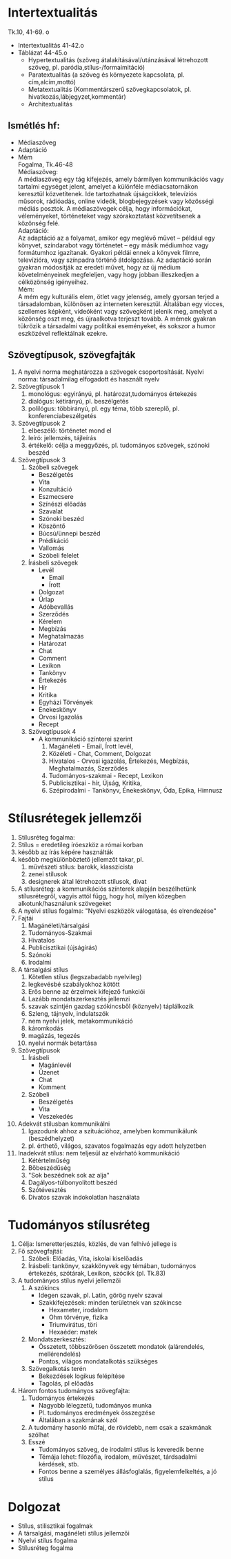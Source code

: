 # Intertextualitás  
Tk.10, 41-69. o  
- Intertextualitás 41-42.o  
- Táblázat 44-45.o  
  - Hypertextualitás (szöveg átalakításával/utánzásával létrehozott szöveg, pl. paródia,stílus-/formaimitáció)  
  - Paratextualitás (a szöveg és környezete kapcsolata, pl. cím,alcím,mottó)  
  - Metatextualitás (Kommentárszerű szövegkapcsolatok, pl. hivatkozás,lábjegyzet,kommentár)  
  - Architextualitás  
  
## Ismétlés hf:  
- Médiaszöveg  
- Adaptáció  
- Mém  
Fogalma, Tk.46-48  
Médiaszöveg:  
   A médiaszöveg egy tág kifejezés, amely bármilyen kommunikációs vagy tartalmi egységet jelent, amelyet a különféle médiacsatornákon keresztül közvetítenek. Ide tartozhatnak újságcikkek, televíziós műsorok, rádióadás, online videók, blogbejegyzések vagy közösségi médiás posztok. A médiaszövegek célja, hogy információkat, véleményeket, történeteket vagy szórakoztatást közvetítsenek a közönség felé.  
Adaptáció:  
   Az adaptáció az a folyamat, amikor egy meglévő művet – például egy könyvet, színdarabot vagy történetet – egy másik médiumhoz vagy formátumhoz igazítanak. Gyakori példái ennek a könyvek filmre, televízióra, vagy színpadra történő átdolgozása. Az adaptáció során gyakran módosítják az eredeti művet, hogy az új médium követelményeinek megfeleljen, vagy hogy jobban illeszkedjen a célközönség igényeihez.  
Mém:  
   A mém egy kulturális elem, ötlet vagy jelenség, amely gyorsan terjed a társadalomban, különösen az interneten keresztül. Általában egy vicces, szellemes képként, videóként vagy szövegként jelenik meg, amelyet a közönség oszt meg, és újraalkotva terjeszt tovább. A mémek gyakran tükrözik a társadalmi vagy politikai eseményeket, és sokszor a humor eszközével reflektálnak ezekre.  
## Szövegtípusok, szövegfajták  
1. A nyelvi norma meghatározza a szövegek csoportosítását. Nyelvi norma: társadalmilag elfogadott és használt nyelv  
2. Szövegtípusok 1  
   1. monológus: egyirányú, pl. határozat,tudományos értekezés  
   2. dialógus: kétirányú, pl. beszélgetés  
   3. polilógus: többirányú, pl. egy téma, több szereplő, pl. konferenciabeszélgetés  
3. Szövegtípusok 2  
   1. elbeszélő: történetet mond el  
   2. leíró: jellemzés, tájleírás  
   3. értékelő: célja a meggyőzés, pl. tudományos szövegek, szónoki beszéd  
4. Szövegtípusok 3  
   1. Szóbeli szövegek  
      - Beszélgetés  
      - Vita  
      - Konzultáció  
      - Eszmecsere  
      - Színészi előadás  
      - Szavalat  
      - Szónoki beszéd  
      - Köszöntő  
      - Búcsú/ünnepi beszéd  
      - Prédikáció  
      - Vallomás  
      - Szóbeli felelet  
   2. Írásbeli szövegek  
      - Levél  
        - Email  
        - Írott  
      - Dolgozat  
      - Űrlap  
      - Adóbevallás  
      - Szerződés  
      - Kérelem  
      - Megbízás  
      - Meghatalmazás  
      - Határozat  
      - Chat  
      - Comment  
      - Lexikon  
      - Tankönyv  
      - Értekezés  
      - Hír  
      - Kritika  
      - Egyházi Törvények  
      - Énekeskönyv  
      - Orvosi Igazolás  
      - Recept  
   3. Szövegtípusok 4  
      - A kommunikáció színterei szerint  
         1. Magánéleti - Email, Írott levél,  
         2. Közéleti - Chat, Comment, Dolgozat  
         3. Hivatalos - Orvosi igazolás, Értekezés, Megbízás, Meghatalmazás, Szerződés  
         4. Tudományos-szakmai - Recept, Lexikon  
         5. Publicisztikai - hír, Újság, Kritika,  
         6. Szépirodalmi - Tankönyv, Énekeskönyv, Óda, Epika, Himnusz  
# Stílusrétegek jellemzői  
1. Stílusréteg fogalma:  
  1. Stílus = eredetileg íróeszköz a római korban  
  2. később az írás képére használták  
  3. később megkülönböztető jellemzőt takar, pl.  
     1. művészeti stílus: barokk, klasszicista  
     2. zenei stílusok  
     3. designerek által létrehozott stílusok, divat  
  4. A stílusréteg: a kommunikációs színterek alapján beszélhetünk stílusrétegről, vagyis attól függ, hogy hol, milyen közegben alkotunk/használunk szövegeket  
  5. A nyelvi stílus fogalma: "Nyelvi eszközök válogatása, és elrendezése"  
2. Fajtái  
   1. Magánéleti/társalgási  
   2. Tudományos-Szakmai  
   3. Hivatalos  
   4. Publicisztikai (újságírás)  
   5. Szónoki  
   6. Irodalmi  
3. A társalgási stílus  
   1. Kötetlen stílus (legszabadabb nyelvileg)  
   2. legkevésbé szabályokhoz kötött  
   3. Erős benne az érzelmek kifejező funkciói  
   4. Lazább mondatszerkesztés jellemzi  
   5. szavak szintjén gazdag szókincsből (köznyelv) táplálkozik  
   6. Szleng, tájnyelv, indulatszók  
   7. nem nyelvi jelek, metakommunikáció  
   8. káromkodás  
   9. magázás, tegezés  
   10. nyelvi normák betartása  
4. Szövegtípusok  
   1. Írásbeli  
      - Magánlevél  
      - Üzenet  
      - Chat  
      - Komment  
   2. Szóbeli  
      - Beszélgetés  
      - Vita  
      - Veszekedés  
5. Adekvát stílusban kommunikálni  
   1. Igazodunk ahhoz a szituációhoz, amelyben kommunikálunk (beszédhelyzet)  
   2. pl. érthető, világos, szavatos fogalmazás egy adott helyzetben  
6. Inadekvát stílus: nem teljesül az elvárható kommunikáció  
   1. Kétértelműség  
   2. Bőbeszédűség  
   3. "Sok beszédnek sok az alja"  
   4. Dagályos-túlbonyolított beszéd  
   5. Szótévesztés  
   6. Divatos szavak indokolatlan használata  
# Tudományos stílusréteg  
1. Célja: Ismeretterjesztés, közlés, de van felhívó jellege is  
2. Fő szövegfajtái:  
   1. Szóbeli: Előadás, Vita, iskolai kiselőadás  
   2. Írásbeli: tankönyv, szakkönyvek egy témában, tudományos értekezés, szótárak, Lexikon, szócikk (pl. Tk.83)  
3. A tudományos stílus nyelvi jellemzői  
   1. A szókincs  
      - Idegen szavak, pl. Latin, görög nyelv szavai  
      - Szakkifejezések: minden területnek van szókincse  
        - Hexameter, irodalom  
        - Ohm törvénye, fizika  
        - Triumvirátus, töri  
        - Hexaéder: matek  
   2. Mondatszerkesztés:  
      - Összetett, többszörösen összetett mondatok (alárendelés, mellérendelés)  
      - Pontos, világos mondatalkotás szükséges  
   3. Szövegalkotás terén  
      - Bekezdések logikus felépítése  
      - Tagolás, pl előadás  
4. Három fontos tudományos szövegfajta:  
   1. Tudományos értekezés  
      - Nagyobb lélegzetű, tudományos munka  
      - Pl. tudományos eredmények összegzése  
      - Általában a szakmának szól  
   2. A tudomány hasonló műfaj, de rövidebb, nem csak a szakmának szólhat  
   3. Esszé  
      - Tudományos szöveg, de irodalmi stílus is keveredik benne  
      - Témája lehet: filozófia, irodalom, művészet, tárdsadalmi kérdések, stb.  
      - Fontos benne a személyes állásfoglalás, figyelemfelkeltés, a jó stílus  
# Dolgozat  
- Stílus, stilisztikai fogalmak  
- A társalgási, magánéleti stílus jellemzői  
- Nyelvi stílus fogalma  
- Stílusréteg fogalma  
